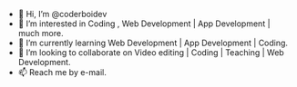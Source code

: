 - 👋 Hi, I’m @coderboidev
- 👀 I’m interested in Coding , Web Development | App Development | much more.
- 🌱 I’m currently learning Web Development | App Development | Coding.
- 💞️ I’m looking to collaborate on Video editing | Coding | Teaching | Web Development.
- 📫 Reach me by e-mail.

<!---
coderboidev/coderboidev is a ✨ special ✨ repository because its `README.md` (this file) appears on your GitHub profile.
You can click the Preview link to take a look at your changes
--->
